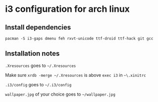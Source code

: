 
# i3 configuration for arch linux

## Install dependencies

```
pacman -S i3-gaps dmenu feh rxvt-unicode ttf-droid ttf-hack git gcc
```

## Installation notes

`.Xresources` goes to `~/.Xresources`

Make sure `xrdb -merge ~/.Xresources` is above `exec i3` in `~\.xinitrc`

`.i3/config` goes to `~/.i3/config`

`wallpaper.jpg` of your choice goes to `~/wallpaper.jpg`


